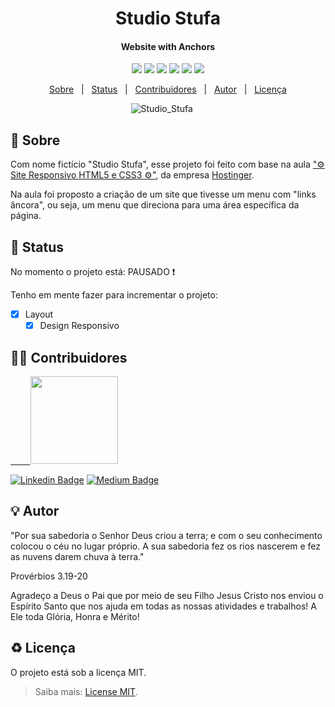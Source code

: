 <h1 align="center">
        Studio Stufa
</h1>

<h4 align="center">
  Website with Anchors
</h4>

<p align="center">
  <img src="https://img.shields.io/static/v1?label=HTML5&message=*&color=E34F26&style=for-the-badge&logo=html5"/>
  <img src="https://img.shields.io/static/v1?label=CSS3&message=*&color=1572B6&style=for-the-badge&logo=css3"/>
  <img src="https://img.shields.io/static/v1?label=Size&message=5.71MB&color=56696F&style=for-the-badge&logo="/>
  <img src="https://img.shields.io/static/v1?label=Last-Commit&message=February|2022&color=56696F&style=for-the-badge&logo="/>
  <img src="https://img.shields.io/static/v1?label=Issues&message=0 open&color=1572B6&style=for-the-badge&logo="/>
  <img src="https://img.shields.io/static/v1?label=License&message=MIT&color=E34F26&style=for-the-badge&logo="/>
</p>

<p align="center">
 <a href="#memo-Sobre">Sobre</a> &nbsp; | &nbsp;
 <a href="#mag_right-Status">Status</a> &nbsp; | &nbsp;
 <a href="#man_technologist-Contribuidores">Contribuidores</a> &nbsp; | &nbsp;
 <a href="#bulb-Autor">Autor</a> &nbsp; | &nbsp;
 <a href="#recycle-Licença">Licença</a>
</p>

<p align="center">
<img alt="Studio_Stufa" src="https://res.cloudinary.com/dfph6kr4e/image/upload/v1644355216/Studio_Stufa_q9ikb5.gif">
  &nbsp;&nbsp;&nbsp;&nbsp;
</p>


## :memo: Sobre

Com nome fictício "Studio Stufa", esse projeto foi feito com base na aula ["⚙️ Site Responsivo HTML5 e CSS3 ⚙️"](https://www.youtube.com/watch?v=gRIWFYRaVto), da empresa [Hostinger](https://www.hostinger.com.br/).

Na aula foi proposto a criação de um site que tivesse um menu com "links âncora", ou seja, um menu que direciona para uma área específica da página. 

## :mag_right: Status

No momento o projeto está:    PAUSADO :exclamation:

Tenho em mente fazer para incrementar o projeto:

- [x] Layout
  - [x] Design Responsivo
  
## :man_technologist: Contribuidores

<a href="https://github.com/lipebol">
  &nbsp;&nbsp;
  &nbsp;&nbsp;
  &nbsp;
        <img src="https://avatars.githubusercontent.com/u/72844312?v=4" width="140px;"/>
</a>

[![Linkedin Badge](https://img.shields.io/badge/-LinkedIn-blue?style=for-the-badge&logo=Linkedin&logoColor=white)](https://www.linkedin.com/in/lipebol/) 
[![Medium Badge](https://img.shields.io/badge/-Medium-000000?style=for-the-badge&logo=Medium&logoColor=white)]()

## :bulb: Autor

"Por sua sabedoria o Senhor Deus criou a terra; e com o seu conhecimento colocou o céu no lugar próprio. A sua sabedoria fez os rios nascerem e fez as nuvens darem chuva à terra."

Provérbios 3.19-20



Agradeço a Deus o Pai que por meio de seu Filho Jesus Cristo nos enviou o Espírito Santo que nos ajuda em todas as nossas atividades e trabalhos!
A Ele toda Glória, Honra e Mérito!

## :recycle: Licença

O projeto está sob a licença MIT.
> Saiba mais: [License MIT](./LICENSE).
